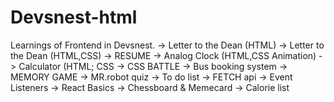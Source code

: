 # Devsnest-html
 Learnings of Frontend in Devsnest.
 -> Letter to the Dean (HTML)
 -> Letter to the Dean (HTML,CSS)
 -> RESUME
 -> Analog Clock (HTML,CSS Animation)
 -> Calculator (HTML; CSS
 -> CSS BATTLE
 -> Bus booking system
 -> MEMORY GAME
 -> MR.robot quiz
 -> To do list
 -> FETCH api
 -> Event Listeners
 -> React Basics
 -> Chessboard & Memecard
 -> Calorie list